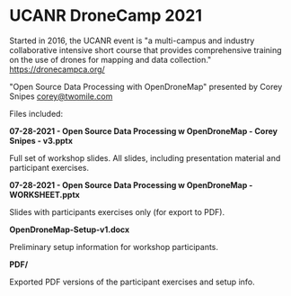# UCANR DroneCamp 2021

Started in 2016, the UCANR event is "a multi-campus and industry collaborative intensive short course that provides comprehensive training on the use of drones for mapping and data collection." https://dronecampca.org/ 

"Open Source Data Processing with OpenDroneMap" presented by Corey Snipes <corey@twomile.com>

Files included:

**07-28-2021 - Open Source Data Processing w OpenDroneMap - Corey Snipes - v3.pptx**

Full set of workshop slides. All slides, including presentation material and participant exercises.

**07-28-2021 - Open Source Data Processing w OpenDroneMap - WORKSHEET.pptx**

Slides with participants exercises only (for export to PDF).

**OpenDroneMap-Setup-v1.docx**

Preliminary setup information for workshop participants.

**PDF/**

Exported PDF versions of the participant exercises and setup info.
